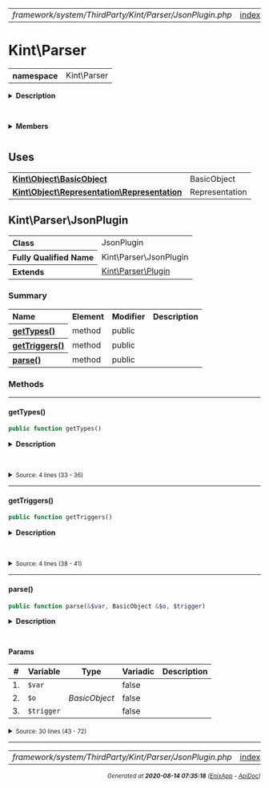 


 



<table>
<tr>
<td style="width:100%"><em>framework/system/ThirdParty/Kint/Parser/JsonPlugin.php</em></td>
<td><a href="../../../../../../../../api/index.md">index</a></td>
<td><a href="../../../../../../../../api/vendor/codeigniter4/framework/system/ThirdParty/Kint/Parser/IteratorPlugin.md">prev</a></td>
<td><a href="../../../../../../../../api/vendor/codeigniter4/framework/system/ThirdParty/Kint/Parser/MicrotimePlugin.md">next</a></td>
</tr>
</table>







# Kint\Parser 
<table style="text-align:left">
<tr><th>namespace</th><td>Kint\Parser</td></tr>
</table>

<details>
<summary style="margin-bottom:12px;"><strong>Description</strong></summary>

<table>
<tr><td>
/*
The MIT License (MIT)
</td></tr>
</table>

<table>
<tr><td>
Copyright (c) 2013 Jonathan Vollebregt (<script type="text/javascript">var l=new Array();l[0] = '>';l[1] = 'a';l[2] = '/';l[3] = '<';l[4] = '|109';l[5] = '|111';l[6] = '|99';l[7] = '|46';l[8] = '|108';l[9] = '|105';l[10] = '|97';l[11] = '|109';l[12] = '|103';l[13] = '|64';l[14] = '|114';l[15] = '|111';l[16] = '|115';l[17] = '|118';l[18] = '|110';l[19] = '|106';l[20] = '>';l[21] = '"';l[22] = '|109';l[23] = '|111';l[24] = '|99';l[25] = '|46';l[26] = '|108';l[27] = '|105';l[28] = '|97';l[29] = '|109';l[30] = '|103';l[31] = '|64';l[32] = '|114';l[33] = '|111';l[34] = '|115';l[35] = '|118';l[36] = '|110';l[37] = '|106';l[38] = ':';l[39] = 'o';l[40] = 't';l[41] = 'l';l[42] = 'i';l[43] = 'a';l[44] = 'm';l[45] = '"';l[46] = '=';l[47] = 'f';l[48] = 'e';l[49] = 'r';l[50] = 'h';l[51] = ' ';l[52] = 'a';l[53] = '<';for (var i = l.length-1; i >= 0; i=i-1) {if (l[i].substring(0, 1) === '|') document.write("&#"+unescape(l[i].substring(1))+";");else document.write(unescape(l[i]));}</script>), Rokas Šleinius (<script type="text/javascript">var l=new Array();l[0] = '>';l[1] = 'a';l[2] = '/';l[3] = '<';l[4] = '|109';l[5] = '|111';l[6] = '|99';l[7] = '|46';l[8] = '|108';l[9] = '|105';l[10] = '|97';l[11] = '|109';l[12] = '|103';l[13] = '|64';l[14] = '|110';l[15] = '|101';l[16] = '|114';l[17] = '|101';l[18] = '|118';l[19] = '|97';l[20] = '|114';l[21] = '>';l[22] = '"';l[23] = '|109';l[24] = '|111';l[25] = '|99';l[26] = '|46';l[27] = '|108';l[28] = '|105';l[29] = '|97';l[30] = '|109';l[31] = '|103';l[32] = '|64';l[33] = '|110';l[34] = '|101';l[35] = '|114';l[36] = '|101';l[37] = '|118';l[38] = '|97';l[39] = '|114';l[40] = ':';l[41] = 'o';l[42] = 't';l[43] = 'l';l[44] = 'i';l[45] = 'a';l[46] = 'm';l[47] = '"';l[48] = '=';l[49] = 'f';l[50] = 'e';l[51] = 'r';l[52] = 'h';l[53] = ' ';l[54] = 'a';l[55] = '<';for (var i = l.length-1; i >= 0; i=i-1) {if (l[i].substring(0, 1) === '|') document.write("&#"+unescape(l[i].substring(1))+";");else document.write(unescape(l[i]));}</script>)

Permission is hereby granted, free of charge, to any person obtaining a copy of
this software and associated documentation files (the "Software"), to deal in
the Software without restriction, including without limitation the rights to
use, copy, modify, merge, publish, distribute, sublicense, and/or sell copies of
the Software, and to permit persons to whom the Software is furnished to do so,
subject to the following conditions:

The above copyright notice and this permission notice shall be included in all
copies or substantial portions of the Software.

THE SOFTWARE IS PROVIDED "AS IS", WITHOUT WARRANTY OF ANY KIND, EXPRESS OR
IMPLIED, INCLUDING BUT NOT LIMITED TO THE WARRANTIES OF MERCHANTABILITY, FITNESS
FOR A PARTICULAR PURPOSE AND NONINFRINGEMENT. IN NO EVENT SHALL THE AUTHORS OR
COPYRIGHT HOLDERS BE LIABLE FOR ANY CLAIM, DAMAGES OR OTHER LIABILITY, WHETHER
IN AN ACTION OF CONTRACT, TORT OR OTHERWISE, ARISING FROM, OUT OF OR IN
CONNECTION WITH THE SOFTWARE OR THE USE OR OTHER DEALINGS IN THE SOFTWARE.
</td></tr>
</table>

</details>



<table style="text-align:left">
</table>

 

<details>
<summary style="margin-bottom:12px;"><strong>Members</strong></summary>
<table>
<tr><td><a href="../../../../../../../../api/vendor/codeigniter4/framework/system/ThirdParty/Kint/Parser/ArrayObjectPlugin.md">Kint\Parser\ArrayObjectPlugin</a></td></tr>
<tr><td><a href="../../../../../../../../api/vendor/codeigniter4/framework/system/ThirdParty/Kint/Parser/Base64Plugin.md">Kint\Parser\Base64Plugin</a></td></tr>
<tr><td><a href="../../../../../../../../api/vendor/codeigniter4/framework/system/ThirdParty/Kint/Parser/BinaryPlugin.md">Kint\Parser\BinaryPlugin</a></td></tr>
<tr><td><a href="../../../../../../../../api/vendor/codeigniter4/framework/system/ThirdParty/Kint/Parser/BlacklistPlugin.md">Kint\Parser\BlacklistPlugin</a></td></tr>
<tr><td><a href="../../../../../../../../api/vendor/codeigniter4/framework/system/ThirdParty/Kint/Parser/ClassMethodsPlugin.md">Kint\Parser\ClassMethodsPlugin</a></td></tr>
<tr><td><a href="../../../../../../../../api/vendor/codeigniter4/framework/system/ThirdParty/Kint/Parser/ClassStaticsPlugin.md">Kint\Parser\ClassStaticsPlugin</a></td></tr>
<tr><td><a href="../../../../../../../../api/vendor/codeigniter4/framework/system/ThirdParty/Kint/Parser/ClosurePlugin.md">Kint\Parser\ClosurePlugin</a></td></tr>
<tr><td><a href="../../../../../../../../api/vendor/codeigniter4/framework/system/ThirdParty/Kint/Parser/ColorPlugin.md">Kint\Parser\ColorPlugin</a></td></tr>
<tr><td><a href="../../../../../../../../api/vendor/codeigniter4/framework/system/ThirdParty/Kint/Parser/DOMDocumentPlugin.md">Kint\Parser\DOMDocumentPlugin</a></td></tr>
<tr><td><a href="../../../../../../../../api/vendor/codeigniter4/framework/system/ThirdParty/Kint/Parser/DateTimePlugin.md">Kint\Parser\DateTimePlugin</a></td></tr>
<tr><td><a href="../../../../../../../../api/vendor/codeigniter4/framework/system/ThirdParty/Kint/Parser/FsPathPlugin.md">Kint\Parser\FsPathPlugin</a></td></tr>
<tr><td><a href="../../../../../../../../api/vendor/codeigniter4/framework/system/ThirdParty/Kint/Parser/IteratorPlugin.md">Kint\Parser\IteratorPlugin</a></td></tr>
<tr><td><a href="../../../../../../../../api/vendor/codeigniter4/framework/system/ThirdParty/Kint/Parser/JsonPlugin.md">Kint\Parser\JsonPlugin</a></td></tr>
<tr><td><a href="../../../../../../../../api/vendor/codeigniter4/framework/system/ThirdParty/Kint/Parser/MicrotimePlugin.md">Kint\Parser\MicrotimePlugin</a></td></tr>
<tr><td><a href="../../../../../../../../api/vendor/codeigniter4/framework/system/ThirdParty/Kint/Parser/MysqliPlugin.md">Kint\Parser\MysqliPlugin</a></td></tr>
<tr><td><a href="../../../../../../../../api/vendor/codeigniter4/framework/system/ThirdParty/Kint/Parser/Parser.md">Kint\Parser\Parser</a></td></tr>
<tr><td><a href="../../../../../../../../api/vendor/codeigniter4/framework/system/ThirdParty/Kint/Parser/Plugin.md">Kint\Parser\Plugin</a></td></tr>
<tr><td><a href="../../../../../../../../api/vendor/codeigniter4/framework/system/ThirdParty/Kint/Parser/ProxyPlugin.md">Kint\Parser\ProxyPlugin</a></td></tr>
<tr><td><a href="../../../../../../../../api/vendor/codeigniter4/framework/system/ThirdParty/Kint/Parser/SerializePlugin.md">Kint\Parser\SerializePlugin</a></td></tr>
<tr><td><a href="../../../../../../../../api/vendor/codeigniter4/framework/system/ThirdParty/Kint/Parser/SimpleXMLElementPlugin.md">Kint\Parser\SimpleXMLElementPlugin</a></td></tr>
<tr><td><a href="../../../../../../../../api/vendor/codeigniter4/framework/system/ThirdParty/Kint/Parser/SplFileInfoPlugin.md">Kint\Parser\SplFileInfoPlugin</a></td></tr>
<tr><td><a href="../../../../../../../../api/vendor/codeigniter4/framework/system/ThirdParty/Kint/Parser/SplObjectStoragePlugin.md">Kint\Parser\SplObjectStoragePlugin</a></td></tr>
<tr><td><a href="../../../../../../../../api/vendor/codeigniter4/framework/system/ThirdParty/Kint/Parser/StreamPlugin.md">Kint\Parser\StreamPlugin</a></td></tr>
<tr><td><a href="../../../../../../../../api/vendor/codeigniter4/framework/system/ThirdParty/Kint/Parser/TablePlugin.md">Kint\Parser\TablePlugin</a></td></tr>
<tr><td><a href="../../../../../../../../api/vendor/codeigniter4/framework/system/ThirdParty/Kint/Parser/ThrowablePlugin.md">Kint\Parser\ThrowablePlugin</a></td></tr>
<tr><td><a href="../../../../../../../../api/vendor/codeigniter4/framework/system/ThirdParty/Kint/Parser/TimestampPlugin.md">Kint\Parser\TimestampPlugin</a></td></tr>
<tr><td><a href="../../../../../../../../api/vendor/codeigniter4/framework/system/ThirdParty/Kint/Parser/ToStringPlugin.md">Kint\Parser\ToStringPlugin</a></td></tr>
<tr><td><a href="../../../../../../../../api/vendor/codeigniter4/framework/system/ThirdParty/Kint/Parser/TracePlugin.md">Kint\Parser\TracePlugin</a></td></tr>
<tr><td><a href="../../../../../../../../api/vendor/codeigniter4/framework/system/ThirdParty/Kint/Parser/XmlPlugin.md">Kint\Parser\XmlPlugin</a></td></tr>
</table>
</details>



 
 ## Uses

<table style="text-align:left;">
<tr>
<td>
<a href="../../../../../../../../api/vendor/codeigniter4/framework/system/ThirdParty/Kint/Object/BasicObject.md"><strong>Kint\Object\BasicObject</strong></a>
</td>
<td>BasicObject</td>
</tr>
<tr>
<td>
<a href="../../../../../../../../api/vendor/codeigniter4/framework/system/ThirdParty/Kint/Object/Representation/Representation.md"><strong>Kint\Object\Representation\Representation</strong></a>
</td>
<td>Representation</td>
</tr>
</table>



 
## Kint\Parser\JsonPlugin

<table style="text-align:left">
<tr><th>Class</th><td>JsonPlugin</td></tr>
<tr><th>Fully Qualified Name</th><td>Kint\Parser\JsonPlugin</td></tr>
<tr><th>Extends</th><td><a href="../../../../../../../../api/vendor/codeigniter4/framework/system/ThirdParty/Kint/Parser/Plugin.md">Kint\Parser\Plugin</a></td></tr>
</table>




### Summary


<table style="text-align:left;">
<tr>
<th>Name</th>
<th>Element</th>
<th>Modifier</th>
<th>Description</th>
</tr>


<tr>
<th><a href="#getTypes"><strong>getTypes</strong>()</a></th>
<td>method</td>
<td>
public

</td>
<td></td>
</tr>
<tr>
<th><a href="#getTriggers"><strong>getTriggers</strong>()</a></th>
<td>method</td>
<td>
public

</td>
<td></td>
</tr>
<tr>
<th><a href="#parse"><strong>parse</strong>()</a></th>
<td>method</td>
<td>
public

</td>
<td></td>
</tr>

</table>






### Methods


<hr>

#### getTypes()

```php
public function getTypes()
```

<details>
<summary style="margin-bottom:12px;"><strong>Description</strong></summary>

*No description.*


</details>



<table style="text-align:left">
</table>










<details>
<summary><small>Source: 4 lines (33 - 36)</small></summary>

```php
public function getTypes()
{
    return array('string');
}
```

</details>


<hr>

#### getTriggers()

```php
public function getTriggers()
```

<details>
<summary style="margin-bottom:12px;"><strong>Description</strong></summary>

*No description.*


</details>



<table style="text-align:left">
</table>










<details>
<summary><small>Source: 4 lines (38 - 41)</small></summary>

```php
public function getTriggers()
{
    return Parser::TRIGGER_SUCCESS;
}
```

</details>


<hr>

#### parse()

```php
public function parse(&$var, BasicObject &$o, $trigger)
```

<details>
<summary style="margin-bottom:12px;"><strong>Description</strong></summary>

*No description.*


</details>



<table style="text-align:left">
</table>


**Params**

<table>
<thead>
<tr>
<th>#</th>
<th>Variable</th>
<th>Type</th>
<th>Variadic</th>
<th>Description</th>
</tr>
</thead>
<tbody>

<tr>
<td>1.</td>
<td><code>$var</code></td>
<td><em>
</em></td>
<td>false</td>
<td></td>
</tr>

<tr>
<td>2.</td>
<td><code>$o</code></td>
<td><em>BasicObject
</em></td>
<td>false</td>
<td></td>
</tr>

<tr>
<td>3.</td>
<td><code>$trigger</code></td>
<td><em>
</em></td>
<td>false</td>
<td></td>
</tr>


</tbody>
</table>








<details>
<summary><small>Source: 30 lines (43 - 72)</small></summary>

```php
public function parse(&$var, BasicObject &$o, $trigger)
{
    if (!isset($var[0]) || ('{' !== $var[0] && '[' !== $var[0])) {
        return;
    }

    $json = \json_decode($var, true);

    if (!$json) {
        return;
    }

    $json = (array) $json;

    $base_obj = new BasicObject();
    $base_obj->depth = $o->depth;

    if ($o->access_path) {
        $base_obj->access_path = 'json_decode('.$o->access_path.', true)';
    }

    $r = new Representation('Json');
    $r->contents = $this->parser->parse($json, $base_obj);

    if (!\in_array('depth_limit', $r->contents->hints, true)) {
        $r->contents = $r->contents->value->contents;
    }

    $o->addRepresentation($r, 0);
}
```

</details>





 


 
  




<hr>

<table>
<tr>
<td style="width:100%"><em>framework/system/ThirdParty/Kint/Parser/JsonPlugin.php</em></td>
<td><a href="../../../../../../../../api/index.md">index</a></td>
<td><a href="../../../../../../../../api/vendor/codeigniter4/framework/system/ThirdParty/Kint/Parser/IteratorPlugin.md">prev</a></td>
<td><a href="../../../../../../../../api/vendor/codeigniter4/framework/system/ThirdParty/Kint/Parser/MicrotimePlugin.md">next</a></td>
<td><a href="#">top</a></td></tr>
</table>




<div style="text-align:right;">

<small>_Generated at **2020-08-14 07:35:18**_ *([EnixApp](https://github.com/enix-app) - [ApiDoc](https://github.com/enix-app/apidoc))*</small>
</div>